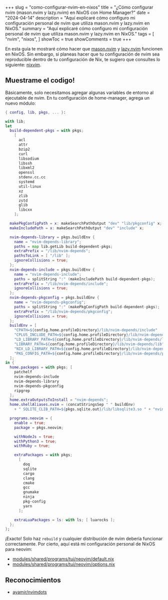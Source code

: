 +++
slug = "como-configurar-nvim-en-nixos"
title = "¿Cómo configurar nvim (mason.nvim y lazy.nvim) en NixOS con Home Manager?"
date = "2024-04-14"
description = "Aquí explicaré cómo configuro mi configuración personal de nvim que utiliza mason.nvim y lazy.nvim en NixOS."
summary = "Aquí explicaré cómo configuro mi configuración personal de nvim que utiliza mason.nvim y lazy.nvim en NixOS."
tags = [
  "nvim",
  "nixos",
]
showToc = true
showComments = true
+++

En esta guía te mostraré cómo hacer que [mason.nvim](https://github.com/williamboman/mason.nvim) y [lazy.nvim](https://github.com/folke/lazy.nvim) funcionen en NixOS. Sin embargo, si planeas hacer que tu configuración de nvim sea reproducible dentro de tu configuración de Nix, te sugiero que consultes lo siguiente: [nixvim](https://github.com/nix-community/nixvim).

## Muestrame el codigo!

Básicamente, solo necesitamos agregar algunas variables de entorno al ejecutable de nvim. En tu configuración de home-manager, agrega un nuevo módulo:

```nix
{ config, lib, pkgs, ... }:

with lib;
let
  build-dependent-pkgs = with pkgs;
    [
      acl
      attr
      bzip2
      curl
      libsodium
      libssh
      libxml2
      openssl
      stdenv.cc.cc
      systemd
      util-linux
      xz
      zlib
      zstd
      glib
      libcxx
    ];

  makePkgConfigPath = x: makeSearchPathOutput "dev" "lib/pkgconfig" x;
  makeIncludePath = x: makeSearchPathOutput "dev" "include" x;

  nvim-depends-library = pkgs.buildEnv {
    name = "nvim-depends-library";
    paths = map lib.getLib build-dependent-pkgs;
    extraPrefix = "/lib/nvim-depends";
    pathsToLink = [ "/lib" ];
    ignoreCollisions = true;
  };
  nvim-depends-include = pkgs.buildEnv {
    name = "nvim-depends-include";
    paths = splitString ":" (makeIncludePath build-dependent-pkgs);
    extraPrefix = "/lib/nvim-depends/include";
    ignoreCollisions = true;
  };
  nvim-depends-pkgconfig = pkgs.buildEnv {
    name = "nvim-depends-pkgconfig";
    paths = splitString ":" (makePkgConfigPath build-dependent-pkgs);
    extraPrefix = "/lib/nvim-depends/pkgconfig";
    ignoreCollisions = true;
  };
  buildEnv = [
    "CPATH=${config.home.profileDirectory}/lib/nvim-depends/include"
    "CPLUS_INCLUDE_PATH=${config.home.profileDirectory}/lib/nvim-depends/include/c++/v1"
    "LD_LIBRARY_PATH=${config.home.profileDirectory}/lib/nvim-depends/lib"
    "LIBRARY_PATH=${config.home.profileDirectory}/lib/nvim-depends/lib"
    "NIX_LD_LIBRARY_PATH=${config.home.profileDirectory}/lib/nvim-depends/lib"
    "PKG_CONFIG_PATH=${config.home.profileDirectory}/lib/nvim-depends/pkgconfig"
  ];
in {
  home.packages = with pkgs; [
    patchelf
    nvim-depends-include
    nvim-depends-library
    nvim-depends-pkgconfig
    ripgrep
  ];
  home.extraOutputsToInstall = "nvim-depends";
  home.shellAliases.nvim = (concatStringsSep " " buildEnv)
    + " SQLITE_CLIB_PATH=${pkgs.sqlite.out}/lib/libsqlite3.so " + "nvim";

  programs.neovim = {
    enable = true;
    package = pkgs.neovim;

    withNodeJs = true;
    withPython3 = true;
    withRuby = true;

    extraPackages = with pkgs;
      [
        doq
        sqlite
        cargo
        clang
        cmake
        gcc
        gnumake
        ninja
        pkg-config
        yarn
      ];

    extraLuaPackages = ls: with ls; [ luarocks ];
  };
};
```

¡Exacto! Solo haz `rebuild` y cualquier distribución de nvim debería funcionar correctamente. Por cierto, aquí está mi configuración personal de NixOS para neovim:

* [modules/shared/programs/tui/neovim/default.nix](https://github.com/wochap/nix-config/blob/c43ed729d5f949368fdfa12207d17aef5888c1b2/modules/shared/programs/tui/neovim/default.nix)
* [modules/shared/programs/tui/neovim/options.nix](https://github.com/wochap/nix-config/blob/c43ed729d5f949368fdfa12207d17aef5888c1b2/modules/shared/programs/tui/neovim/options.nix)

## Reconocimientos

* [ayamir/nvimdots](https://github.com/ayamir/nvimdots)


